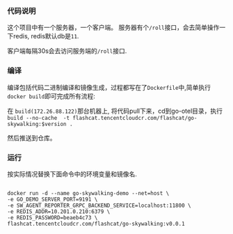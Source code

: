 ### 代码说明
这个项目中有一个服务器，一个客户端。
服务器有个`/roll`接口，会去简单操作一下redis, redis默认db是`11`.

客户端每隔30s会去访问服务端的`/roll`接口.

### 编译
编译包括代码二进制编译和镜像生成，过程都写在了`Dockerfile`中,简单执行`docker build`即可完成所有流程:

在 `build(172.26.88.122)`那台机器上, 将代码pull下来，cd到go-otel目录，执行`build --no-cache  -t flashcat.tencentcloudcr.com/flashcat/go-skywalking:$version .`

然后推送到仓库。

### 运行
按实际情况替换下面命令中的环境变量和镜像名.
```shell

docker run -d --name go-skywalking-demo --net=host \ 
-e GO_DEMO_SERVER_PORT=9191 \
-e SW_AGENT_REPORTER_GRPC_BACKEND_SERVICE=localhost:11800 \ 
-e REDIS_ADDR=10.201.0.210:6379 \
-e REDIS_PASSWORD=beaeb4c73 \ 
flashcat.tencentcloudcr.com/flashcat/go-skywalking:v0.0.1

```

